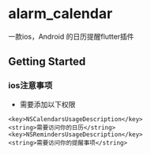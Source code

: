 # alarm_calendar

一款ios，Android 的日历提醒flutter插件

## Getting Started

### ios注意事项

- 需要添加以下权限

```
<key>NSCalendarsUsageDescription</key>
<string>需要访问你的日历</string>
<key>NSRemindersUsageDescription</key>
<string>需要访问你的提醒事项</string>
```
